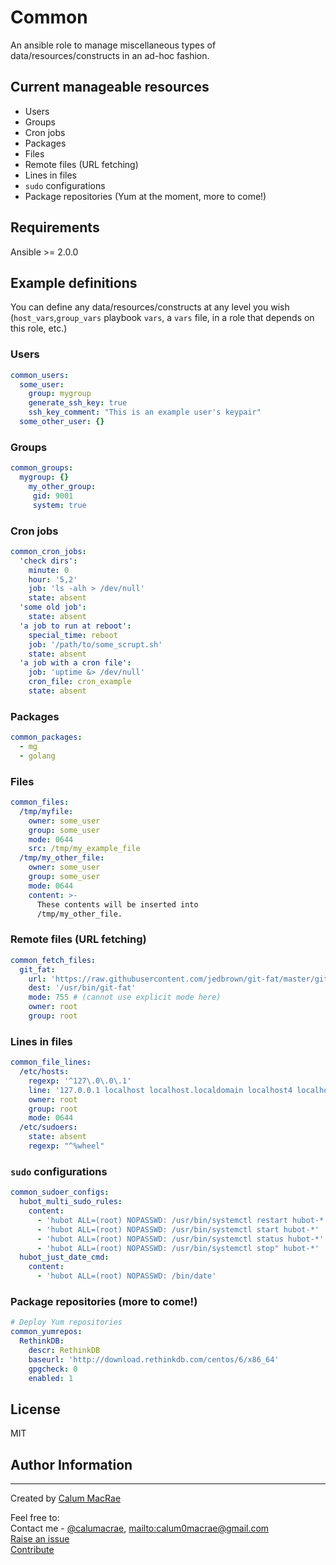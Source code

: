 Common
======
An ansible role to manage miscellaneous types of data/resources/constructs in an ad-hoc fashion.

Current manageable resources
----------------------------
- Users
- Groups
- Cron jobs
- Packages 
- Files
- Remote files (URL fetching)
- Lines in files
- `sudo` configurations
- Package repositories (Yum at the moment, more to come!)

Requirements
------------
Ansible >= 2.0.0


Example definitions
----------------
You can define any data/resources/constructs at any level you wish (`host_vars`,`group_vars` playbook `vars`, a `vars` file, in a role that depends on this role, etc.)

### Users
``` yaml
common_users:
  some_user:
    group: mygroup
    generate_ssh_key: true
    ssh_key_comment: "This is an example user's keypair"
  some_other_user: {}
```

### Groups
``` yaml
common_groups:
  mygroup: {}
    my_other_group:
     gid: 9001
     system: true
```

### Cron jobs
``` yaml
common_cron_jobs:
  'check dirs':
    minute: 0
    hour: '5,2'
    job: 'ls -alh > /dev/null'
    state: absent
  'some old job':
    state: absent
  'a job to run at reboot':
    special_time: reboot
    job: '/path/to/some_scrupt.sh'
    state: absent
  'a job with a cron file':
    job: 'uptime &> /dev/null'
    cron_file: cron_example
    state: absent
```

### Packages
``` yaml
common_packages:
  - mg
  - golang
```

### Files
``` yaml
common_files:
  /tmp/myfile:
    owner: some_user
    group: some_user
    mode: 0644
    src: /tmp/my_example_file
  /tmp/my_other_file:
    owner: some_user
    group: some_user
    mode: 0644
    content: >-
      These contents will be inserted into
      /tmp/my_other_file.
```

### Remote files (URL fetching)
``` yaml
common_fetch_files:
  git_fat:
    url: 'https://raw.githubusercontent.com/jedbrown/git-fat/master/git-fat'
    dest: '/usr/bin/git-fat'
    mode: 755 # (cannot use explicit mode here)
    owner: root
    group: root
```

### Lines in files
``` yaml
common_file_lines:
  /etc/hosts:
    regexp: '^127\.0\.0\.1'
    line: '127.0.0.1 localhost localhost.localdomain localhost4 localhost4.localdomain4'
    owner: root
    group: root
    mode: 0644
  /etc/sudoers:
    state: absent
    regexp: "^%wheel"
```

### `sudo` configurations
``` yaml
common_sudoer_configs:
  hubot_multi_sudo_rules:
    content:
      - 'hubot ALL=(root) NOPASSWD: /usr/bin/systemctl restart hubot-*'
      - 'hubot ALL=(root) NOPASSWD: /usr/bin/systemctl start hubot-*'
      - 'hubot ALL=(root) NOPASSWD: /usr/bin/systemctl status hubot-*'
      - 'hubot ALL=(root) NOPASSWD: /usr/bin/systemctl stop" hubot-*'
  hubot_just_date_cmd:
    content:
      - 'hubot ALL=(root) NOPASSWD: /bin/date'
```

### Package repositories (more to come!)
``` yaml
# Deploy Yum repositories
common_yumrepos:
  RethinkDB:
    descr: RethinkDB
    baseurl: 'http://download.rethinkdb.com/centos/6/x86_64'
    gpgcheck: 0
    enabled: 1
```

License
-------
MIT

Author Information
------------------
------------------
Created by [Calum MacRae](http://cmacr.ae)

Feel free to:  
Contact me - [@calumacrae](https://twitter.com/calumacrae), [mailto:calum0macrae@gmail.com](calum0macrae@gmail.com)  
[Raise an issue](https://github.com/cmacrae/ansible-common/issues)  
[Contribute](https://github.com/cmacrae/ansible-common/pulls)  

